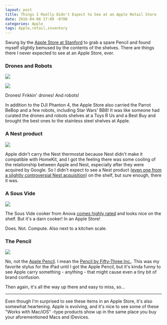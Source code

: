 ```yaml
---
layout: post
title: Things I Really Didn't Expect to See at an Apple Retail Store
date: 2016-04-08 17:09 -0700
categories: Apple
tags: Apple,retail,inventory
---
```


Swung by the [Apple Store at Stanford](http://www.apple.com/retail/stanford/) to grab a spare Pencil and found myself slightly bemused by the contents of the shelves. There are things there I never expected to see at an Apple Store, ever. 

### Drones and Robots
 
![](http://lowlyadmin.com/img/2016-04-08-drones.jpg)
 
![](http://lowlyadmin.com/img/2016-04-08-drones2.jpg)
 
Drones! Frikkin' drones! And robots!
 
In addition to the DJI Phanton 4, the Apple Store also carried the Parrot BeBop and a few robots, including Star Wars' BB8! It was like someone had curated the drones and robots shelves at a Toys R Us and a Best Buy and brought the best ones to the stainless steel shelves at Apple. 
 
### A Nest product
 
![](http://lowlyadmin.com/img/2016-04-08-dropcam.jpg)
 
Apple didn't carry the Nest thermostat because Nest didn't make it compatible with HomeKit, and I got the feeling there was some cooling of the relationship between Apple and Nest, especially after they were acquired by Google. So I didn't expect to see a Nest product ([even one from a slightly controversial Nest acquisition](2016-04-08-dropcam.jpg)) on the shelf, but sure enough, there it was.

### A Sous Vide

![](http://lowlyadmin.com/img/2016-04-08-sous-vide.jpg)

The Sous Vide cooker from Anova [comes highly rated](http://www.amazon.com/Anova-Culinary-Bluetooth-Precision-Cooker/dp/B00UKPBXM4) and looks nice on the shelf. But it's a darn cooker! In an Apple Store! 

Does. Not. Compute. Also next to a kitchen scale.

### The Pencil

![](http://lowlyadmin.com/img/2016-04-08-pencil.jpg)

No, not the [Apple Pencil](http://www.apple.com/apple-pencil/). I mean the [Pencil by Fifty-Three Inc.](https://www.fiftythree.com/pencil). This was my favorite stylus for the iPad until I got the Apple Pencil, but it's kinda funny to see Apple carry something - anything - that might cause even a tiny bit of brand confusion. 

Then again, it's all the way up there and easy to miss, so...

---

Even though I'm surprised to see these items in an Apple Store, it's also somewhat heartening. Apple is evolving, and it's nice to see some of these "Works with Mac/iOS" -type products show up in the same place you buy your aforementioned Macs and iDevices.